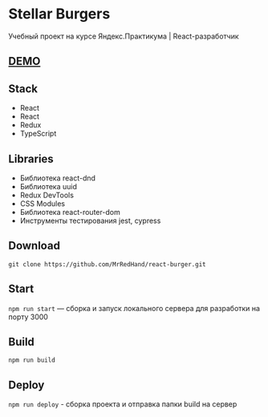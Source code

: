 # Stellar Burgers

Учебный проект на курсе Яндекс.Практикума | React-разработчик
## [DEMO](https://mrredhand.github.io/react-burger/)

## Stack

- React
- React
- Redux
- TypeScript

## Libraries

- Библиотека react-dnd
- Библиотека uuid
- Redux DevTools
- CSS Modules
- Библиотека react-router-dom
- Инструменты тестирования jest, cypress

## Download

`git clone https://github.com/MrRedHand/react-burger.git`

## Start

`npm run start` — сборка и запуск локального сервера для разработки на порту 3000

## Build

`npm run build`

## Deploy

`npm run deploy` - сборка проекта и отправка папки build на сервер

